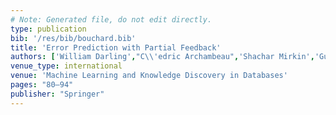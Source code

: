 ```yaml
---
# Note: Generated file, do not edit directly.
type: publication
bib: '/res/bib/bouchard.bib'
title: 'Error Prediction with Partial Feedback'
authors: ['William Darling',"C\\'edric Archambeau",'Shachar Mirkin','Guillaume Bouchard']
venue_type: international
venue: 'Machine Learning and Knowledge Discovery in Databases'
pages: "80–94"
publisher: "Springer"
---
```

